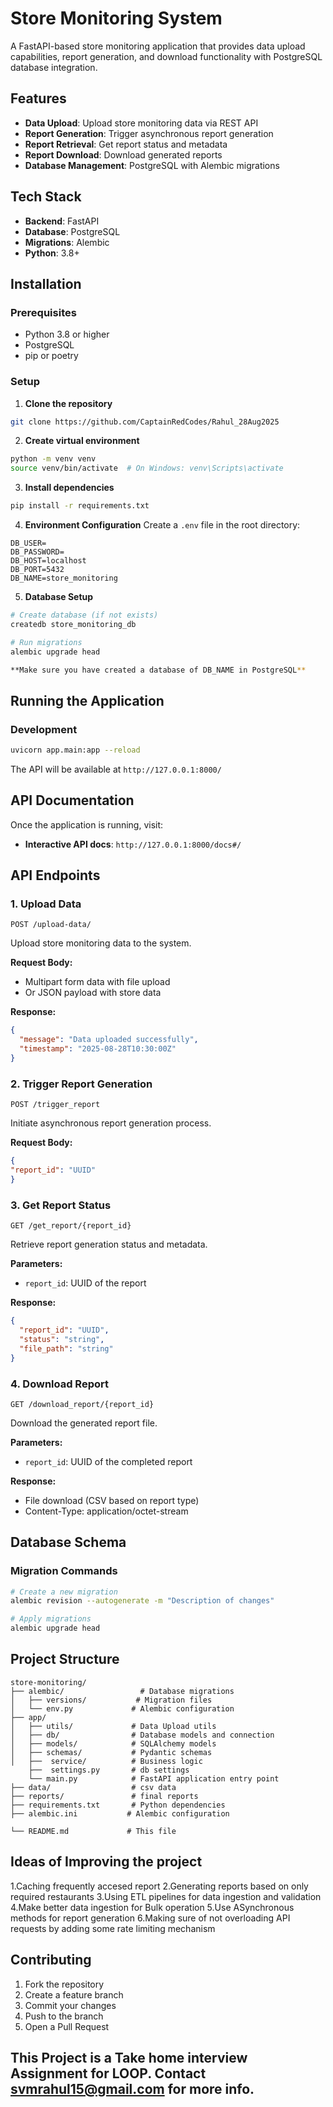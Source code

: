 # Store Monitoring System

A FastAPI-based store monitoring application that provides data upload capabilities, report generation, and download functionality with PostgreSQL database integration.

## Features

- **Data Upload**: Upload store monitoring data via REST API
- **Report Generation**: Trigger asynchronous report generation
- **Report Retrieval**: Get report status and metadata
- **Report Download**: Download generated reports
- **Database Management**: PostgreSQL with Alembic migrations

## Tech Stack

- **Backend**: FastAPI
- **Database**: PostgreSQL
- **Migrations**: Alembic
- **Python**: 3.8+

## Installation

### Prerequisites

- Python 3.8 or higher
- PostgreSQL
- pip or poetry

### Setup

1. **Clone the repository**
```bash
git clone https://github.com/CaptainRedCodes/Rahul_28Aug2025
```

2. **Create virtual environment**
```bash
python -m venv venv
source venv/bin/activate  # On Windows: venv\Scripts\activate
```

3. **Install dependencies**
```bash
pip install -r requirements.txt
```

4. **Environment Configuration**
Create a `.env` file in the root directory:
```env
DB_USER=
DB_PASSWORD=
DB_HOST=localhost
DB_PORT=5432
DB_NAME=store_monitoring  
```

5. **Database Setup**
```bash
# Create database (if not exists)
createdb store_monitoring_db

# Run migrations
alembic upgrade head

**Make sure you have created a database of DB_NAME in PostgreSQL**
```

## Running the Application

### Development
```bash
uvicorn app.main:app --reload
```

The API will be available at `http://127.0.0.1:8000/`

## API Documentation

Once the application is running, visit:
- **Interactive API docs**: `http://127.0.0.1:8000/docs#/`

## API Endpoints

### 1. Upload Data
```http
POST /upload-data/
```
Upload store monitoring data to the system.

**Request Body:**
- Multipart form data with file upload
- Or JSON payload with store data

**Response:**
```json
{
  "message": "Data uploaded successfully",
  "timestamp": "2025-08-28T10:30:00Z"
}
```

### 2. Trigger Report Generation
```http
POST /trigger_report
```
Initiate asynchronous report generation process.

**Request Body:**
```json
{
"report_id": "UUID"
}
```


### 3. Get Report Status
```http
GET /get_report/{report_id}
```
Retrieve report generation status and metadata.

**Parameters:**
- `report_id`: UUID of the report

**Response:**
```json
{
  "report_id": "UUID",
  "status": "string",
  "file_path": "string"
}
```

### 4. Download Report
```http
GET /download_report/{report_id}
```
Download the generated report file.

**Parameters:**
- `report_id`: UUID of the completed report

**Response:**
- File download (CSV based on report type)
- Content-Type: application/octet-stream

## Database Schema

### Migration Commands

```bash
# Create a new migration
alembic revision --autogenerate -m "Description of changes"

# Apply migrations
alembic upgrade head

```

## Project Structure

```
store-monitoring/
├── alembic/                 # Database migrations
│   ├── versions/           # Migration files
│   └── env.py             # Alembic configuration
├── app/
│   ├── utils/             # Data Upload utils
│   ├── db/                # Database models and connection
│   ├── models/            # SQLAlchemy models
│   ├── schemas/           # Pydantic schemas
│   ├──  service/          # Business logic
    ├──  settings.py       # db settings
    └── main.py            # FastAPI application entry point
├── data/                  # csv data
├── reports/               # final reports
├── requirements.txt       # Python dependencies
├── alembic.ini           # Alembic configuration

└── README.md             # This file
```
## Ideas of Improving the project

1.Caching frequently accesed report
2.Generating reports based on only required restaurants
3.Using ETL pipelines for data ingestion and validation
4.Make better data ingestion for Bulk operation
5.Use ASynchronous methods for report generation
6.Making sure of not overloading API requests by adding some rate limiting mechanism

## Contributing

1. Fork the repository
2. Create a feature branch
3. Commit your changes 
4. Push to the branch
5. Open a Pull Request


## This Project is a Take home interview Assignment for LOOP. Contact svmrahul15@gmail.com for more info.